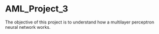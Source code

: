 # AML_Project_3
 The objective of this project is to understand how a multilayer perceptron neural network works.
